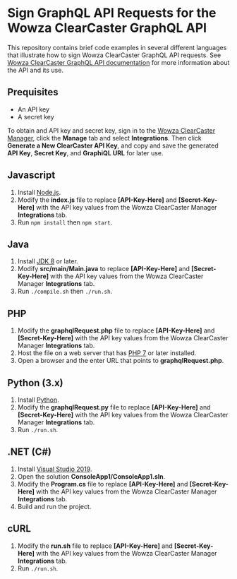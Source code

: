 # Sign GraphQL API Requests for the Wowza ClearCaster GraphQL API

This repository contains brief code examples in several different languages that illustrate how to sign Wowza ClearCaster GraphQL API requests. See [Wowza ClearCaster GraphQL API documentation](https://www.wowza.com/docs/wowza-clearcaster-graphql-api) for more information about the API and its use.

## Prequisites
- An API key
- A secret key

To obtain and API key and secret key, sign in to the [Wowza ClearCaster Manager](https://clearcaster.wowza.com), click the **Manage** tab and select **Integrations**. Then click **Generate a New ClearCaster API Key**, and copy and save the generated **API Key**, **Secret Key**, and **GraphiQL URL** for later use.

## Javascript
  1. Install [Node.js](https://nodejs.org/).
  2. Modify the **index.js** file to replace **[API-Key-Here]** and **[Secret-Key-Here]** with the API key values from the Wowza ClearCaster Manager **Integrations** tab.
  3. Run `npm install` then `npm start`.

## Java
  1. Install [JDK 8](https://www.oracle.com/java/technologies/) or later.
  2. Modify **src/main/Main.java** to replace **[API-Key-Here]** and **[Secret-Key-Here]** with the API key values from the Wowza ClearCaster Manager **Integrations** tab.
  3. Run `./compile.sh` then `./run.sh`.

## PHP
  1. Modify the **graphqlRequest.php** file to replace **[API-Key-Here]** and **[Secret-Key-Here]** with the API key values from the Wowza ClearCaster Manager  **Integrations** tab.
  2. Host the file on a web server that has [PHP 7](https://www.php.net/) or later installed.
  3. Open a browser and the enter URL that points to **graphqlRequest.php**.

## Python (3.x)
  1. Install [Python](https://www.python.org/).
  2. Modify the **graphqlRequest.py** file to replace **[API-Key-Here]** and **[Secret-Key-Here]** with the API key values from the Wowza ClearCaster Manager **Integrations** tab.
  3. Run `./run.sh`.

## .NET (C#)
  1. Install [Visual Studio 2019](https://visualstudio.microsoft.com/vs/).
  2. Open the solution **ConsoleApp1/ConsoleApp1.sln**.
  3. Modify the **Program.cs** file to replace **[API-Key-Here]** and **[Secret-Key-Here]** with the API key values from the Wowza ClearCaster Manager **Integrations** tab.
  4. Build and run the project.

## cURL
  1. Modify the **run.sh** file to replace **[API-Key-Here]** and **[Secret-Key-Here]** with the API key values from the Wowza ClearCaster Manager **Integrations** tab.
  2. Run `./run.sh`.
